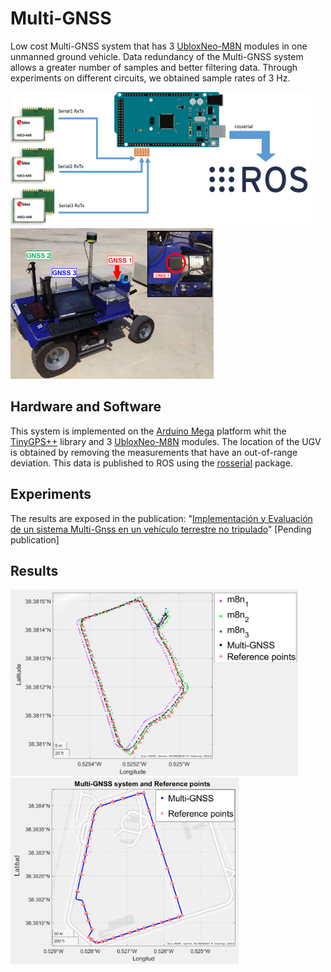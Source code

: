 # Multi-GNSS

Low cost Multi-GNSS system that has 3 [UbloxNeo-M8N](https://www.u-blox.com/en/product/neo-m8-series) modules in one unmanned ground vehicle. Data redundancy of the Multi-GNSS system allows a greater number of samples and better filtering data. Through experiments on different circuits, we obtained sample rates of 3 Hz.

<p float="center">
  <img src="/images/arduino_NeoM8.png" width="480"  />
  <img src="/images/blue_multiGNSS.png" width="325" /> 
</p>

## Hardware and Software

This system is implemented on the [Arduino Mega](https://raw.githubusercontent.com/EPVelasco/Multi-GNSS/main/images/arduino_NeoM8.png) platform whit the [TinyGPS++](https://github.com/mikalhart/TinyGPSPlus) library and 3 [UbloxNeo-M8N](https://www.u-blox.com/en/product/neo-m8-series) modules. The location of the UGV is obtained by removing the measurements that have an out-of-range deviation. This data is published to ROS using the [rosserial](http://wiki.ros.org/rosserial) package.

## Experiments 
The results are exposed in the publication: "[Implementación y Evaluación de un sistema Multi-Gnss en un vehículo terrestre no tripulado](https://doi.org/10.17979/spudc.9788497498043.588)" [Pending publication]

## Results

<p float="center">
  <img src="/images/neoM8n-MultiGnss.png" width="460"  />
  <img src="/images/circuit_760meters.png" width="365" /> 
</p>

